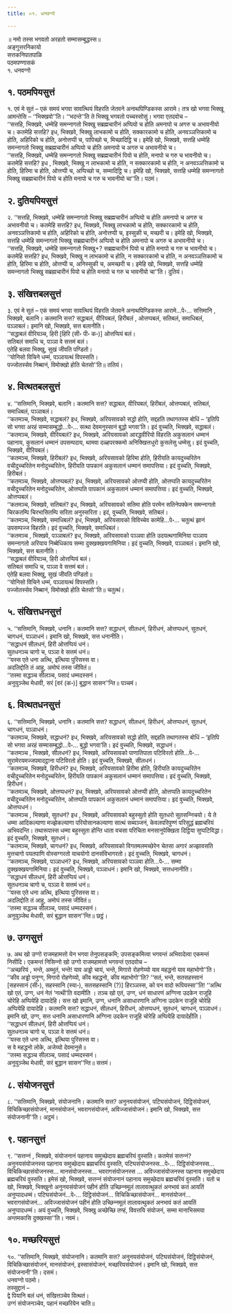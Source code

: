 ```yaml
---
title: ०१. धनवग्गो

---
```

॥ नमो तस्स भगवतो अरहतो सम्मासम्बुद्धस्स॥  
अङ्गुत्तरनिकायो  
सत्तकनिपातपाळि  
पठमपण्णासकं  
१. धनवग्गो  


## १. पठमपियसुत्तं

१. एवं मे सुतं – एकं समयं भगवा सावत्थियं विहरति जेतवने अनाथपिण्डिकस्स आरामे। तत्र खो भगवा भिक्खू आमन्तेसि – ‘‘भिक्खवो’’ति। ‘‘भदन्ते’’ति ते भिक्खू भगवतो पच्‍चस्सोसुं। भगवा एतदवोच –  
‘‘सत्तहि, भिक्खवे, धम्मेहि समन्‍नागतो भिक्खु सब्रह्मचारीनं अप्पियो च होति अमनापो च अगरु च अभावनीयो च। कतमेहि सत्तहि? इध, भिक्खवे, भिक्खु लाभकामो च होति, सक्‍कारकामो च होति, अनवञ्‍ञत्तिकामो च होति, अहिरिको च होति, अनोत्तप्पी च, पापिच्छो च, मिच्छादिट्ठि च। इमेहि खो, भिक्खवे, सत्तहि धम्मेहि समन्‍नागतो भिक्खु सब्रह्मचारीनं अप्पियो च होति अमनापो च अगरु च अभावनीयो च।  
‘‘सत्तहि, भिक्खवे, धम्मेहि समन्‍नागतो भिक्खु सब्रह्मचारीनं पियो च होति, मनापो च गरु च भावनीयो च। कतमेहि सत्तहि? इध , भिक्खवे, भिक्खु न लाभकामो च होति, न सक्‍कारकामो च होति, न अनवञ्‍ञत्तिकामो च होति, हिरिमा च होति, ओत्तप्पी च, अप्पिच्छो च, सम्मादिट्ठि च। इमेहि खो, भिक्खवे, सत्तहि धम्मेहि समन्‍नागतो भिक्खु सब्रह्मचारीनं पियो च होति मनापो च गरु च भावनीयो चा’’ति। पठमं।  


## २. दुतियपियसुत्तं

२. ‘‘सत्तहि, भिक्खवे, धम्मेहि समन्‍नागतो भिक्खु सब्रह्मचारीनं अप्पियो च होति अमनापो च अगरु च अभावनीयो च। कतमेहि सत्तहि? इध, भिक्खवे, भिक्खु लाभकामो च होति, सक्‍कारकामो च होति, अनवञ्‍ञत्तिकामो च होति, अहिरिको च होति, अनोत्तप्पी च, इस्सुकी च, मच्छरी च। इमेहि खो, भिक्खवे, सत्तहि धम्मेहि समन्‍नागतो भिक्खु सब्रह्मचारीनं अप्पियो च होति अमनापो च अगरु च अभावनीयो च।  
‘‘सत्तहि, भिक्खवे, धम्मेहि समन्‍नागतो भिक्खु+? सब्रह्मचारीनं पियो च होति मनापो च गरु च भावनीयो च। कतमेहि सत्तहि? इध, भिक्खवे, भिक्खु न लाभकामो च होति, न सक्‍कारकामो च होति, न अनवञ्‍ञत्तिकामो च होति, हिरिमा च होति, ओत्तप्पी च, अनिस्सुकी च, अमच्छरी च। इमेहि खो, भिक्खवे, सत्तहि धम्मेहि समन्‍नागतो भिक्खु सब्रह्मचारीनं पियो च होति मनापो च गरु च भावनीयो चा’’ति। दुतियं।  


## ३. संखित्तबलसुत्तं

३. एवं मे सुतं – एकं समयं भगवा सावत्थियं विहरति जेतवने अनाथपिण्डिकस्स आरामे…पे॰… सत्तिमानि , भिक्खवे, बलानि। कतमानि सत्त? सद्धाबलं, वीरियबलं, हिरीबलं , ओत्तप्पबलं, सतिबलं, समाधिबलं, पञ्‍ञाबलं। इमानि खो, भिक्खवे, सत्त बलानीति।  
‘‘सद्धाबलं वीरियञ्‍च, हिरी [हिरि (सी॰ पी॰ क॰)] ओत्तप्पियं बलं।  
सतिबलं समाधि च, पञ्‍ञा वे सत्तमं बलं।  
एतेहि बलवा भिक्खु, सुखं जीवति पण्डितो।  
‘‘योनिसो विचिने धम्मं, पञ्‍ञायत्थं विपस्सति।  
पज्‍जोतस्सेव निब्बानं, विमोक्खो होति चेतसो’’ति॥ ततियं।  


## ४. वित्थतबलसुत्तं

४. ‘‘सत्तिमानि, भिक्खवे, बलानि। कतमानि सत्त? सद्धाबल, वीरियबलं, हिरीबलं, ओत्तप्पबलं, सतिबलं, समाधिबलं, पञ्‍ञाबलं।  
‘‘कतमञ्‍च, भिक्खवे, सद्धाबलं? इध, भिक्खवे, अरियसावको सद्धो होति, सद्दहति तथागतस्स बोधिं – ‘इतिपि सो भगवा अरहं सम्मासम्बुद्धो…पे॰… सत्था देवमनुस्सानं बुद्धो भगवा’ति। इदं वुच्‍चति, भिक्खवे, सद्धाबलं।  
‘‘कतमञ्‍च, भिक्खवे, वीरियबलं? इध, भिक्खवे, अरियसावको आरद्धवीरियो विहरति अकुसलानं धम्मानं पहानाय, कुसलानं धम्मानं उपसम्पदाय, थामवा दळ्हपरक्‍कमो अनिक्खित्तधुरो कुसलेसु धम्मेसु। इदं वुच्‍चति, भिक्खवे, वीरियबलं।  
‘‘कतमञ्‍च, भिक्खवे, हिरीबलं? इध, भिक्खवे, अरियसावको हिरिमा होति, हिरीयति कायदुच्‍चरितेन वचीदुच्‍चरितेन मनोदुच्‍चरितेन, हिरीयति पापकानं अकुसलानं धम्मानं समापत्तिया। इदं वुच्‍चति, भिक्खवे, हिरीबलं।  
‘‘कतमञ्‍च, भिक्खवे, ओत्तप्पबलं? इध, भिक्खवे, अरियसावको ओत्तप्पी होति, ओत्तप्पति कायदुच्‍चरितेन वचीदुच्‍चरितेन मनोदुच्‍चरितेन, ओत्तप्पति पापकानं अकुसलानं धम्मानं समापत्तिया। इदं वुच्‍चति, भिक्खवे, ओत्तप्पबलं।  
‘‘कतमञ्‍च, भिक्खवे, सतिबलं? इध, भिक्खवे, अरियसावको सतिमा होति परमेन सतिनेपक्‍केन समन्‍नागतो चिरकतम्पि चिरभासितम्पि सरिता अनुस्सरिता। इदं, वुच्‍चति, भिक्खवे, सतिबलं।  
‘‘कतमञ्‍च, भिक्खवे, समाधिबलं? इध, भिक्खवे, अरियसावको विविच्‍चेव कामेहि…पे॰… चतुत्थं झानं उपसम्पज्‍ज विहरति। इदं वुच्‍चति, भिक्खवे, समाधिबलं।  
‘‘कतमञ्‍च , भिक्खवे, पञ्‍ञाबलं? इध, भिक्खवे, अरियसावको पञ्‍ञवा होति उदयत्थगामिनिया पञ्‍ञाय समन्‍नागतो अरियाय निब्बेधिकाय सम्मा दुक्खक्खयगामिनिया। इदं वुच्‍चति, भिक्खवे, पञ्‍ञाबलं। इमानि खो, भिक्खवे, सत्त बलानीति।  
‘‘सद्धाबलं वीरियञ्‍च, हिरी ओत्तप्पियं बलं।  
सतिबलं समाधि च, पञ्‍ञा वे सत्तमं बलं।  
एतेहि बलवा भिक्खु, सुखं जीवति पण्डितो॥  
‘‘योनिसो विचिने धम्मं, पञ्‍ञायत्थं विपस्सति।  
पज्‍जोतस्सेव निब्बानं, विमोक्खो होति चेतसो’’ति॥ चतुत्थं।  


## ५. संखित्तधनसुत्तं

५. ‘‘सत्तिमानि, भिक्खवे, धनानि। कतमानि सत्त? सद्धाधनं, सीलधनं, हिरीधनं, ओत्तप्पधनं, सुतधनं, चागधनं, पञ्‍ञाधनं। इमानि खो, भिक्खवे, सत्त धनानीति।  
‘‘सद्धाधनं सीलधनं, हिरी ओत्तप्पियं धनं।  
सुतधनञ्‍च चागो च, पञ्‍ञा वे सत्तमं धनं॥  
‘‘यस्स एते धना अत्थि, इत्थिया पुरिसस्स वा।  
अदलिद्दोति तं आहु, अमोघं तस्स जीवितं॥  
‘‘तस्मा सद्धञ्‍च सीलञ्‍च, पसादं धम्मदस्सनं।  
अनुयुञ्‍जेथ मेधावी, सरं [वरं (क॰)] बुद्धान सासन’’न्ति॥ पञ्‍चमं।  


## ६. वित्थतधनसुत्तं

६. ‘‘सत्तिमानि, भिक्खवे, धनानि। कतमानि सत्त? सद्धाधनं, सीलधनं, हिरीधनं, ओत्तप्पधनं, सुतधनं, चागधनं, पञ्‍ञाधनं।  
‘‘कतमञ्‍च, भिक्खवे, सद्धाधनं? इध, भिक्खवे, अरियसावको सद्धो होति, सद्दहति तथागतस्स बोधिं – ‘इतिपि सो भगवा अरहं सम्मासम्बुद्धो…पे॰… बुद्धो भगवा’ति। इदं वुच्‍चति, भिक्खवे, सद्धाधनं।  
‘‘कतमञ्‍च , भिक्खवे, सीलधनं? इध, भिक्खवे, अरियसावको पाणातिपाता पटिविरतो होति…पे॰… सुरामेरयमज्‍जपमादट्ठाना पटिविरतो होति। इदं वुच्‍चति, भिक्खवे, सीलधनं।  
‘‘कतमञ्‍च, भिक्खवे, हिरीधनं? इध, भिक्खवे, अरियसावको हिरीमा होति, हिरीयति कायदुच्‍चरितेन वचीदुच्‍चरितेन मनोदुच्‍चरितेन, हिरीयति पापकानं अकुसलानं धम्मानं समापत्तिया। इदं वुच्‍चति, भिक्खवे, हिरीधनं।  
‘‘कतमञ्‍च, भिक्खवे, ओत्तप्पधनं? इध, भिक्खवे, अरियसावको ओत्तप्पी होति, ओत्तप्पति कायदुच्‍चरितेन वचीदुच्‍चरितेन मनोदुच्‍चरितेन, ओत्तप्पति पापकानं अकुसलानं धम्मानं समापत्तिया। इदं वुच्‍चति, भिक्खवे, ओत्तप्पधनं।  
‘‘कतमञ्‍च , भिक्खवे, सुतधनं? इध , भिक्खवे, अरियसावको बहुस्सुतो होति सुतधरो सुतसन्‍निचयो। ये ते धम्मा आदिकल्याणा मज्झेकल्याणा परियोसानकल्याणा सात्थं सब्यञ्‍जनं, केवलपरिपुण्णं परिसुद्धं ब्रह्मचरियं अभिवदन्ति। तथारूपास्स धम्मा बहुस्सुता होन्ति धाता वचसा परिचिता मनसानुपेक्खिता दिट्ठिया सुप्पटिविद्धा। इदं वुच्‍चति, भिक्खवे, सुतधनं।  
‘‘कतमञ्‍च, भिक्खवे, चागधनं? इध, भिक्खवे, अरियसावको विगतमलमच्छेरेन चेतसा अगारं अज्झावसति मुत्तचागो पयतपाणि वोस्सग्गरतो याचयोगो दानसंविभागरतो। इदं वुच्‍चति, भिक्खवे, चागधनं।  
‘‘कतमञ्‍च, भिक्खवे, पञ्‍ञाधनं? इध, भिक्खवे, अरियसावको पञ्‍ञवा होति…पे॰… सम्मा दुक्खक्खयगामिनिया। इदं वुच्‍चति, भिक्खवे, पञ्‍ञाधनं। इमानि खो, भिक्खवे, सत्तधनानीति।  
‘‘सद्धाधनं सीलधनं, हिरी ओत्तप्पियं धनं।  
सुतधनञ्‍च चागो च, पञ्‍ञा वे सत्तमं धनं॥  
‘‘यस्स एते धना अत्थि, इत्थिया पुरिसस्स वा।  
अदलिद्दोति तं आहु, अमोघं तस्स जीवितं॥  
‘‘तस्मा सद्धञ्‍च सीलञ्‍च, पसादं धम्मदस्सनं।  
अनुयुञ्‍जेथ मेधावी, सरं बुद्धान सासन’’न्ति॥ छट्ठं।  


## ७. उग्गसुत्तं

७. अथ खो उग्गो राजमहामत्तो येन भगवा तेनुपसङ्कमि; उपसङ्कमित्वा भगवन्तं अभिवादेत्वा एकमन्तं निसीदि। एकमन्तं निसिन्‍नो खो उग्गो राजमहामत्तो भगवन्तं एतदवोच –  
‘‘अच्छरियं , भन्ते, अब्भुतं, भन्ते! याव अड्ढो चायं, भन्ते, मिगारो रोहणेय्यो याव महद्धनो याव महाभोगो’’ति। ‘‘कीव अड्ढो पनुग्ग, मिगारो रोहणेय्यो, कीव महद्धनो, कीव महाभोगो’’ति? ‘‘सतं, भन्ते, सतसहस्सानं [सहस्सानं (सी॰), सहस्सानि (स्या॰), सतसहस्सानि (?)] हिरञ्‍ञस्स, को पन वादो रूपियस्सा’’ति! ‘‘अत्थि खो एतं, उग्ग, धनं नेतं ‘नत्थी’ति वदामीति । तञ्‍च खो एतं, उग्ग, धनं साधारणं अग्गिना उदकेन राजूहि चोरेहि अप्पियेहि दायादेहि। सत्त खो इमानि, उग्ग, धनानि असाधारणानि अग्गिना उदकेन राजूहि चोरेहि अप्पियेहि दायादेहि। कतमानि सत्त? सद्धाधनं, सीलधनं, हिरीधनं, ओत्तप्पधनं, सुतधनं, चागधनं, पञ्‍ञाधनं। इमानि खो, उग्ग, सत्त धनानि असाधारणानि अग्गिना उदकेन राजूहि चोरेहि अप्पियेहि दायादेहीति।  
‘‘सद्धाधनं सीलधनं, हिरी ओत्तप्पियं धनं।  
सुतधनञ्‍च चागो च, पञ्‍ञा वे सत्तमं धनं॥  
‘‘यस्स एते धना अत्थि, इत्थिया पुरिसस्स वा।  
स वे महद्धनो लोके, अजेय्यो देवमानुसे॥  
‘‘तस्मा सद्धञ्‍च सीलञ्‍च, पसादं धम्मदस्सनं।  
अनुयुञ्‍जेथ मेधावी, सरं बुद्धान सासन’’न्ति॥ सत्तमं।  


## ८. संयोजनसुत्तं

८. ‘‘सत्तिमानि, भिक्खवे, संयोजनानि। कतमानि सत्त? अनुनयसंयोजनं, पटिघसंयोजनं, दिट्ठिसंयोजनं, विचिकिच्छासंयोजनं, मानसंयोजनं, भवरागसंयोजनं, अविज्‍जासंयोजनं। इमानि खो, भिक्खवे, सत्त संयोजनानी’’ति। अट्ठमं।  


## ९. पहानसुत्तं

९. ‘‘सत्तन्‍नं , भिक्खवे, संयोजनानं पहानाय समुच्छेदाय ब्रह्मचरियं वुस्सति। कतमेसं सत्तन्‍नं? अनुनयसंयोजनस्स पहानाय समुच्छेदाय ब्रह्मचरियं वुस्सति, पटिघसंयोजनस्स…पे॰… दिट्ठिसंयोजनस्स… विचिकिच्छासंयोजनस्स… मानसंयोजनस्स… भवरागसंयोजनस्स … अविज्‍जासंयोजनस्स पहानाय समुच्छेदाय ब्रह्मचरियं वुस्सति। इमेसं खो, भिक्खवे, सत्तन्‍नं संयोजनानं पहानाय समुच्छेदाय ब्रह्मचरियं वुस्सति। यतो च खो, भिक्खवे, भिक्खुनो अनुनयसंयोजनं पहीनं होति उच्छिन्‍नमूलं तालावत्थुकतं अनभावं कतं आयतिं अनुप्पादधम्मं। पटिघसंयोजनं…पे॰… दिट्ठिसंयोजनं… विचिकिच्छासंयोजनं… मानसंयोजनं… भवरागसंयोजनं… अविज्‍जासंयोजनं पहीनं होति उच्छिन्‍नमूलं तालावत्थुकतं अनभावं कतं आयतिं अनुप्पादधम्मं। अयं वुच्‍चति, भिक्खवे, भिक्खु अच्छेच्छि तण्हं, विवत्तयि संयोजनं, सम्मा मानाभिसमया अन्तमकासि दुक्खस्सा’’ति। नवमं।  


## १०. मच्छरियसुत्तं

१०. ‘‘सत्तिमानि, भिक्खवे, संयोजनानि। कतमानि सत्त? अनुनयसंयोजनं, पटिघसंयोजनं, दिट्ठिसंयोजनं, विचिकिच्छासंयोजनं, मानसंयोजनं, इस्सासंयोजनं, मच्छरियसंयोजनं। इमानि खो, भिक्खवे, सत्त संयोजनानी’’ति। दसमं।  
धनवग्गो पठमो।  
तस्सुद्दानं –  
द्वे पियानि बलं धनं, संखित्तञ्‍चेव वित्थतं।  
उग्गं संयोजनञ्‍चेव, पहानं मच्छरियेन चाति॥  